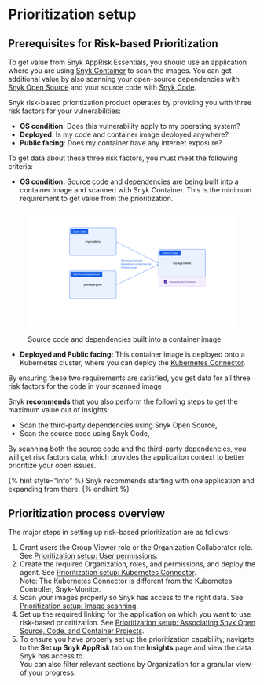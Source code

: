 # Prioritization setup

## Prerequisites for Risk-based Prioritization

To get value from Snyk AppRisk Essentials, you should use an application where you are using [Snyk Container](../../../../scan-using-snyk/snyk-container/) to scan the images. You can get additional value by also scanning your open-source dependencies with [Snyk Open Source](../../../../scan-using-snyk/snyk-open-source/) and your source code with [Snyk Code](../../../../scan-using-snyk/snyk-code/).

Snyk risk-based prioritization product operates by providing you with three risk factors for your vulnerabilities:&#x20;

* **OS condition**: Does this vulnerability apply to my operating system?
* **Deployed**: Is my code and container image deployed anywhere?
* **Public facing**: Does my container have any internet exposure?

To get data about these three risk factors, you must meet the following criteria:

* **OS condition:** Source code and dependencies are being built into a container image and scanned with Snyk Container. This is the minimum requirement to get value from the prioritization.

<figure><img src="../../../../.gitbook/assets/Example OS condition.png" alt="Source code and dependencies built into a container image"><figcaption><p>Source code and dependencies built into a container image</p></figcaption></figure>

* **Deployed and Public facing:** This container image is deployed onto a Kubernetes cluster, where you can deploy the [Kubernetes Connector](prioritization-setup-kubernetes-connector.md).

By ensuring these two requirements are satisfied, you get data for all three risk factors for the code in your scanned image

Snyk **recommends** that you also perform the following steps to get the maximum value out of Insights:

* Scan the third-party dependencies using Snyk Open Source,
* Scan the source code using Snyk Code,

By scanning both the source code and the third-party dependencies, you will get risk factors data, which provides the application context to better prioritize your open issues.

{% hint style="info" %}
Snyk recommends starting with one application and expanding from there.
{% endhint %}

## Prioritization process overview

The major steps in setting up risk-based prioritization are as follows:

1. Grant users the Group Viewer role or the Organization Collaborator role. See [Prioritization setup: User permissions](prioritization-setup-user-permissions.md).
2. Create the required Organization, roles, and permissions, and deploy the agent. See [Prioritization setup: Kubernetes Connector](prioritization-setup-kubernetes-connector.md).\
   &#x20;Note: The Kubernetes Connector is different from the Kubernetes Controller, Snyk-Monitor.
3. Scan your images properly so Snyk has access to the right data. See [Prioritization setup: Image scanning](prioritization-setup-image-scanning.md).
4. Set up the required linking for the application on which you want to use risk-based prioritization. See [Prioritization setup: Associating Snyk Open Source, Code, and Container Projects](prioritization-setup-associating-snyk-open-source-code-and-container-projects.md).
5. To ensure you have properly set up the prioritization capability, navigate to the **Set up Snyk AppRisk** tab on the **Insights** page and view the data Snyk has access to.\
   You can also filter relevant sections by Organization for a granular view of your progress.



